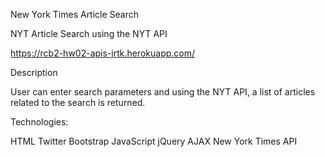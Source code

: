 New York Times Article Search

NYT Article Search using the NYT API

https://rcb2-hw02-apis-jrtk.herokuapp.com/

Description

User can enter search parameters and using the NYT API, a list of articles related to the search is returned.

Technologies:

HTML
Twitter Bootstrap
JavaScript
jQuery
AJAX
New York Times API
